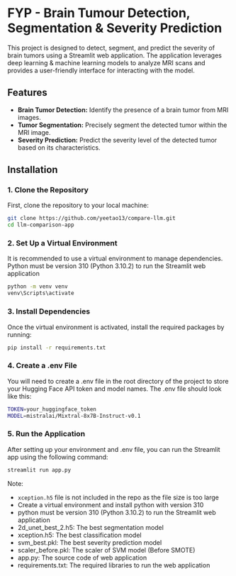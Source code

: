 # FYP - Brain Tumour Detection, Segmentation & Severity Prediction

This project is designed to detect, segment, and predict the severity of brain tumors using a Streamlit web application. The application leverages deep learning & machine learning models to analyze MRI scans and provides a user-friendly interface for interacting with the model.

## Features

- **Brain Tumor Detection:** Identify the presence of a brain tumor from MRI images.
- **Tumor Segmentation:** Precisely segment the detected tumor within the MRI image.
- **Severity Prediction:** Predict the severity level of the detected tumor based on its characteristics.
  
## Installation

### 1. Clone the Repository

First, clone the repository to your local machine:

```bash
git clone https://github.com/yeetao13/compare-llm.git
cd llm-comparison-app
```
### 2. Set Up a Virtual Environment

It is recommended to use a virtual environment to manage dependencies.
Python must be version 310 (Python 3.10.2) to run the Streamlit web application

```bash
python -m venv venv
venv\Scripts\activate
```

### 3. Install Dependencies

Once the virtual environment is activated, install the required packages by running:

```bash
pip install -r requirements.txt
```

### 4. Create a .env File

You will need to create a .env file in the root directory of the project to store your Hugging Face API token and model names. The .env file should look like this:

```bash
TOKEN=your_huggingface_token
MODEL=mistralai/Mixtral-8x7B-Instruct-v0.1
```

### 5. Run the Application

After setting up your environment and .env file, you can run the Streamlit app using the following command:

```bash
streamlit run app.py
```

Note:
- `xception.h5` file is not included in the repo as the file size is too large
- Create a virtual environment and install python with version 310
- python must be version 310 (Python 3.10.2) to run the Streamlit web application
- 2d_unet_best_2.h5: The best segmentation model
- xception.h5: The best classification model
- svm_best.pkl: The best severity prediction model
- scaler_before.pkl: The scaler of SVM model (Before SMOTE)
- app.py: The source code of web application
- requirements.txt: The required libraries to run the web application

